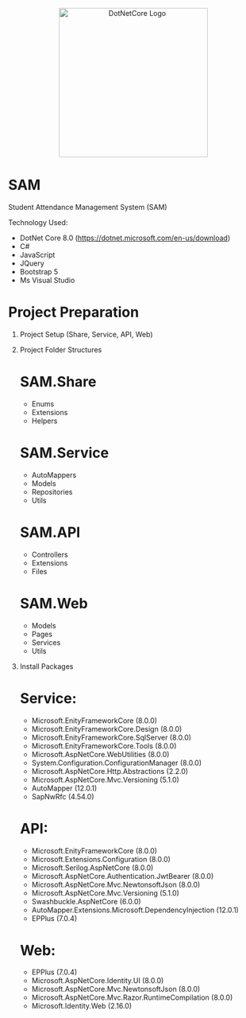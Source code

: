 <p align="center"><a href="https://dotnet.microsoft.com/en-us/apps/aspnet" target="_blank"><img src="https://avatars.githubusercontent.com/u/83665664?v=4" width="300" alt="DotNetCore Logo"></a></p>

# SAM
Student Attendance Management System (SAM)

Technology Used:

- DotNet Core 8.0  (https://dotnet.microsoft.com/en-us/download)
- C#
- JavaScript
- JQuery
- Bootstrap 5
- Ms Visual Studio

# Project Preparation

1. Project Setup (Share, Service, API, Web)

2. Project Folder Structures
   # SAM.Share
   	* Enums
   	* Extensions
   	* Helpers
   # SAM.Service
   	* AutoMappers 
   	* Models
   	* Repositories
   	* Utils
   # SAM.API
   	* Controllers
   	* Extensions
   	* Files
   # SAM.Web   	   		
   	* Models
   	* Pages
   	* Services
   	* Utils

4. Install Packages

   # Service:
	* Microsoft.EnityFrameworkCore (8.0.0)
	* Microsoft.EnityFrameworkCore.Design (8.0.0)
	* Microsoft.EnityFrameworkCore.SqlServer (8.0.0)
	* Microsoft.EnityFrameworkCore.Tools (8.0.0)
	* Microsoft.AspNetCore.WebUtilities (8.0.0)
	* System.Configuration.ConfigurationManager (8.0.0)
	* Microsoft.AspNetCore.Http.Abstractions (2.2.0)
	* Microsoft.AspNetCore.Mvc.Versioning (5.1.0)
	* AutoMapper (12.0.1)
	* SapNwRfc (4.54.0)

   # API:	
	* Microsoft.EnityFrameworkCore (8.0.0)
	* Microsoft.Extensions.Configuration (8.0.0)
	* Microsoft.Serilog.AspNetCore (8.0.0)	
	* Microsoft.AspNetCore.Authentication.JwtBearer (8.0.0)
	* Microsoft.AspNetCore.Mvc.NewtonsoftJson (8.0.0)
	* Microsoft.AspNetCore.Mvc.Versioning (5.1.0)
	* Swashbuckle.AspNetCore (6.0.0)
	* AutoMapper.Extensions.Microsoft.DependencyInjection (12.0.1)
	* EPPlus (7.0.4)

   # Web:
	* EPPlus (7.0.4)
	* Microsoft.AspNetCore.Identity.UI (8.0.0)
	* Microsoft.AspNetCore.Mvc.NewtonsoftJson (8.0.0)
	* Microsoft.AspNetCore.Mvc.Razor.RuntimeCompilation (8.0.0)
	* Microsoft.Identity.Web (2.16.0)
